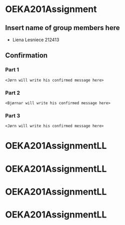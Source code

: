 # OEKA201Assignment

## Insert name of group members here

- Liena Lesniece 212413

## Confirmation
### Part 1
`<Jørn will write his confirmed message here> `
### Part 2
`<Bjørnar will write his confirmed message here> `
### Part 3
`<Jørn will write his confirmed message here> `

# OEKA201AssignmentLL
# OEKA201AssignmentLL
# OEKA201AssignmentLL
# OEKA201AssignmentLL
